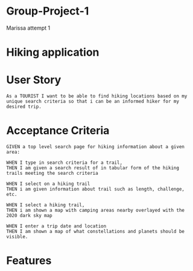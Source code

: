 # Group-Project-1
Marissa attempt 1
# Hiking application

# User Story
	As a TOURIST I want to be able to find hiking locations based on my unique search criteria so that i can be an informed hiker for my desired trip.

# Acceptance Criteria
	GIVEN a top level search page for hiking information about a given area:
	
	WHEN I type in search criteria for a trail, 
	THEN I am given a search result of in tabular form of the hiking trails meeting the search criteria
	
	WHEN I select on a hiking trail
	THEN i am given information about trail such as length, challenge, etc.

	WHEN I select a hiking trail, 
	THEN i am shown a map with camping areas nearby overlayed with the 2020 dark sky map
	
	WHEN I enter a trip date and location
	THEN I am shown a map of what constellations and planets should be visible.
	
# Features

